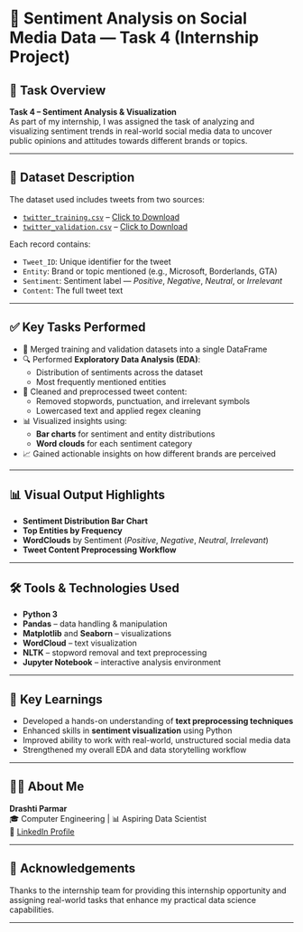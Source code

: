 # 💬 Sentiment Analysis on Social Media Data — Task 4 (Internship Project)

## 📌 Task Overview

**Task 4 – Sentiment Analysis & Visualization**  
As part of my internship, I was assigned the task of analyzing and visualizing sentiment trends in real-world social media data to uncover public opinions and attitudes towards different brands or topics.

---

## 📁 Dataset Description

The dataset used includes tweets from two sources:  
- [`twitter_training.csv`](./twitter_training.csv) – [Click to Download](./twitter_training.csv)  
- [`twitter_validation.csv`](./twitter_validation.csv) – [Click to Download](./twitter_validation.csv)

Each record contains:
- `Tweet_ID`: Unique identifier for the tweet
- `Entity`: Brand or topic mentioned (e.g., Microsoft, Borderlands, GTA)
- `Sentiment`: Sentiment label — *Positive*, *Negative*, *Neutral*, or *Irrelevant*
- `Content`: The full tweet text

---

## ✅ Key Tasks Performed

- 🧩 Merged training and validation datasets into a single DataFrame  
- 🔍 Performed **Exploratory Data Analysis (EDA)**:
  - Distribution of sentiments across the dataset  
  - Most frequently mentioned entities  
- 🧹 Cleaned and preprocessed tweet content:
  - Removed stopwords, punctuation, and irrelevant symbols  
  - Lowercased text and applied regex cleaning  
- 📊 Visualized insights using:
  - **Bar charts** for sentiment and entity distributions  
  - **Word clouds** for each sentiment category  
- 📈 Gained actionable insights on how different brands are perceived

---

## 📊 Visual Output Highlights

- **Sentiment Distribution Bar Chart**  
- **Top Entities by Frequency**  
- **WordClouds** by Sentiment (*Positive*, *Negative*, *Neutral*, *Irrelevant*)  
- **Tweet Content Preprocessing Workflow**

---

## 🛠️ Tools & Technologies Used

- **Python 3**  
- **Pandas** – data handling & manipulation  
- **Matplotlib** and **Seaborn** – visualizations  
- **WordCloud** – text visualization  
- **NLTK** – stopword removal and text preprocessing  
- **Jupyter Notebook** – interactive analysis environment

---

## 📌 Key Learnings

- Developed a hands-on understanding of **text preprocessing techniques**
- Enhanced skills in **sentiment visualization** using Python
- Improved ability to work with real-world, unstructured social media data
- Strengthened my overall EDA and data storytelling workflow

---

## 🙋‍♀️ About Me

**Drashti Parmar**  
🎓 Computer Engineering | 📊 Aspiring Data Scientist  
🔗 [LinkedIn Profile](https://www.linkedin.com/in/drashti-parmar-683358320)

---

## 🙌 Acknowledgements

Thanks to the internship team for providing this internship opportunity and assigning real-world tasks that enhance my practical data science capabilities.

---


